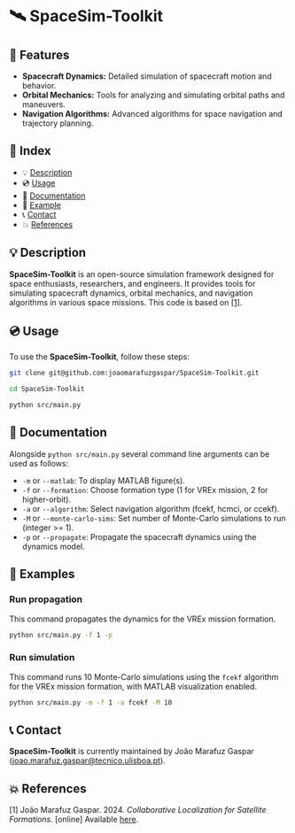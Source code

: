 # 🛰 SpaceSim-Toolkit

## 🎯 Features
- **Spacecraft Dynamics:** Detailed simulation of spacecraft motion and behavior.
- **Orbital Mechanics:** Tools for analyzing and simulating orbital paths and maneuvers.
- **Navigation Algorithms:** Advanced algorithms for space navigation and trajectory planning.

## 🚀 Index
- 💡 [Description](#-description)
- 💿 [Usage](#-usage)
- 📖 [Documentation](#-documentation)
- 🦆 [Example](#-example)
- 📞 [Contact](#-contact)
- 💥 [References](#-references)

## 💡 Description
**SpaceSim-Toolkit** is an open-source simulation framework designed for space enthusiasts, researchers, and engineers. It provides tools for simulating spacecraft dynamics, orbital mechanics, and navigation algorithms in various space missions. This code is based on <a href="#ref-1">[1]</a>.

## 💿 Usage
To use the **SpaceSim-Toolkit**, follow these steps:
```bash
git clone git@github.com:joaomarafuzgaspar/SpaceSim-Toolkit.git

cd SpaceSim-Toolkit

python src/main.py
```

## 📖 Documentation
Alongside `python src/main.py` several command line arguments can be used as follows:
- `-m` or `--matlab`: To display MATLAB figure(s).
- `-f` or `--formation`: Choose formation type (1 for VREx mission, 2 for higher-orbit).
- `-a` or `--algorithm`: Select navigation algorithm (fcekf, hcmci, or ccekf).
- `-M` or `--monte-carlo-sims`: Set number of Monte-Carlo simulations to run (integer >= 1).
- `-p` or `--propagate`: Propagate the spacecraft dynamics using the dynamics model.

## 🦆 Examples
### Run propagation
This command propagates the dynamics for the VREx mission formation.
```bash
python src/main.py -f 1 -p
```

### Run simulation
This command runs 10 Monte-Carlo simulations using the `fcekf` algorithm for the VREx mission formation, with MATLAB visualization enabled.
```bash
python src/main.py -m -f 1 -a fcekf -M 10
```

## 📞 Contact
**SpaceSim-Toolkit** is currently maintained by João Marafuz Gaspar ([joao.marafuz.gaspar@tecnico.ulisboa.pt](mailto:joao.marafuz.gaspar@tecnico.ulisboa.pt)).

## 💥 References
<a id="ref-1">[1]</a> João Marafuz Gaspar. 2024. *Collaborative Localization for Satellite Formations*. [online] Available [here](https://web.tecnico.ulisboa.pt/ist196240/thesis/JoaoMarafuzGaspar-PIC2-Report.pdf).